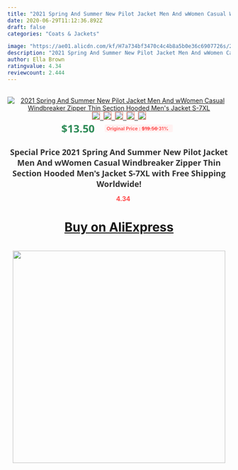```yaml
---
title: "2021 Spring And Summer New Pilot Jacket Men And wWomen Casual Windbreaker Zipper Thin Section Hooded Men's Jacket S-7XL"
date: 2020-06-29T11:12:36.892Z
draft: false
categories: "Coats & Jackets"

image: "https://ae01.alicdn.com/kf/H7a734bf3470c4c4b8a5b0e36c6907726s/2021-Spring-And-Summer-New-Pilot-Jacket-Men-And-wWomen-Casual-Windbreaker-Zipper-Thin-Section-Hooded.jpg"
description: "2021 Spring And Summer New Pilot Jacket Men And wWomen Casual Windbreaker Zipper Thin Section Hooded Men's Jacket S-7XL"
author: Ella Brown
ratingvalue: 4.34
reviewcount: 2.444
---
```

<br>
<div style="text-align: center;">
<a href="https://s.click.aliexpress.com/e/_9GRyah" target="_blank" rel="nofollow noopener noreferrer"><img alt="2021 Spring And Summer New Pilot Jacket Men And wWomen Casual Windbreaker Zipper Thin Section Hooded Men's Jacket S-7XL" class="magnifier-image" src="https://ae01.alicdn.com/kf/H7a734bf3470c4c4b8a5b0e36c6907726s/2021-Spring-And-Summer-New-Pilot-Jacket-Men-And-wWomen-Casual-Windbreaker-Zipper-Thin-Section-Hooded.jpg_640x640.jpg">
<br>
<img style="border:1px solid salmon" src="https://ae01.alicdn.com/kf/H7a734bf3470c4c4b8a5b0e36c6907726s/2021-Spring-And-Summer-New-Pilot-Jacket-Men-And-wWomen-Casual-Windbreaker-Zipper-Thin-Section-Hooded.jpg_120x120.jpg">&nbsp;&nbsp;<img style="border:1px solid salmon" src="https://ae01.alicdn.com/kf/Hd6621e341fed49bd87a763e1e8e1a85bF/2021-Spring-And-Summer-New-Pilot-Jacket-Men-And-wWomen-Casual-Windbreaker-Zipper-Thin-Section-Hooded.jpg_120x120.jpg">&nbsp;&nbsp;<img style="border:1px solid salmon" src="https://ae01.alicdn.com/kf/H202e8480a9414d25a7c101c4d9cc0208A/2021-Spring-And-Summer-New-Pilot-Jacket-Men-And-wWomen-Casual-Windbreaker-Zipper-Thin-Section-Hooded.jpg_120x120.jpg">&nbsp;&nbsp;<img style="border:1px solid salmon" src="https://ae01.alicdn.com/kf/He03e7df69f8047b3bae21498574eb3f8x/2021-Spring-And-Summer-New-Pilot-Jacket-Men-And-wWomen-Casual-Windbreaker-Zipper-Thin-Section-Hooded.jpg_120x120.jpg">&nbsp;&nbsp;<img style="border:1px solid salmon" src="https://ae01.alicdn.com/kf/H17b3badde3f9410683ee5d30ae04e4f8s/2021-Spring-And-Summer-New-Pilot-Jacket-Men-And-wWomen-Casual-Windbreaker-Zipper-Thin-Section-Hooded.jpg_120x120.jpg"></a></div><br0>
<div style="text-align: center;"><span style="background-color: white; border: 0px; box-sizing: border-box; color: seagreen; display: inline-block; font-family: &quot;open sans&quot; , &quot;arial&quot; , &quot;helvetica&quot; , sans-serif , &quot;heiti&quot;; font-size: 24px; font-stretch: inherit; font-weight: 700; line-height: inherit; margin: 0px 10px 0px 0px; padding: 0px; vertical-align: middle;">$13.50 </span>
<span style="background: rgb(255 , 241 , 241); border-radius: 3px; border: 0px; box-sizing: border-box; color: #ff4747; display: inline-block; font-family: inherit; font-size: 12px; font-stretch: inherit; font-style: inherit; font-variant: inherit; font-weight: 600; line-height: inherit; margin: 0px; padding: 2px 5px; transform: scale(0.9); vertical-align: middle;">Original Price : <b style="text-decoration: line-through;">$19.56 </b> 31%&nbsp;&nbsp;</span></div>
<h1 style="color: #333333; display: inline-block; font-family: &quot;open sans&quot; , &quot;arial&quot; , &quot;helvetica&quot; , sans-serif , &quot;heiti&quot;; font-size: 18px; font-stretch: inherit; font-weight: 700; text-align: center;">Special Price 2021 Spring And Summer New Pilot Jacket Men And wWomen Casual Windbreaker Zipper Thin Section Hooded Men's Jacket S-7XL with Free Shipping Worldwide!</h1>
<div style="color: #ff4747; text-align: center;">
<img src="https://4.bp.blogspot.com/-M0ZcTcb-5uY/XleCXlxnR4I/AAAAAAAAAEc/OrjgMkXV1oMQFaCRZj5HQwOCBcu3w1FegCPcBGAYYCw/s1600/star.png" style="height: 15px;">&nbsp;<b>4.34</b></div>
<div class="button_cont" align="center"><a class="buynow_a" href="https://s.click.aliexpress.com/e/_9GRyah" target="_blank" rel="nofollow noopener noreferrer"><H1>Buy on AliExpress</H1></a></div><br>
<div class="separator" style="clear: both; text-align: center;">
<img src="https://lh3.googleusercontent.com/-pTy5HemUv9M/XlePHvY0dAI/AAAAAAAAAE4/0nX5iRUoIWY8eMW9Dpxeirr157OZliDIgCLcBGAsYHQ/s1600/badge.gif" width="480">
</div>

